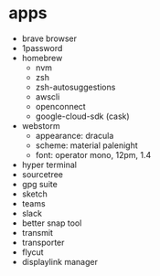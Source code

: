 # apps

* brave browser
* 1password
* homebrew
  * nvm
  * zsh
  * zsh-autosuggestions
  * awscli
  * openconnect
  * google-cloud-sdk (cask)
* webstorm
  * appearance: dracula
  * scheme: material palenight
  * font: operator mono, 12pm, 1.4
* hyper terminal
* sourcetree
* gpg suite
* sketch
* teams
* slack
* better snap tool
* transmit
* transporter
* flycut
* displaylink manager
